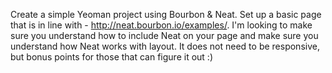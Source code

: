 Create a simple Yeoman project using Bourbon & Neat. Set up a basic page that is in line with - http://neat.bourbon.io/examples/. I'm looking to make sure you understand how to include Neat on your page and make sure you understand how Neat works with layout. It does not need to be responsive, but bonus points for those that can figure it out :)